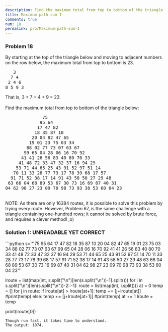 ```yaml
---
description: Find the maximum total from top to bottom of the triangle.
title: Maximum path sum I
comments: true
num: 18
permalink: pro/Maximum-path-sum-I
---
```

<div class='problem'>
<h3>Problem 18</h3>   
By starting at the top of the triangle below and moving to adjacent numbers on the row below, the maximum total from top to bottom is 23.<br><pre>
   3
  7 4
 2 4 6
8 5 9 3<br></pre>
That is, 3 + 7 + 4 + 9 = 23.<br><br>Find the maximum total from top to bottom of the triangle below:<br><pre>
              75
             95 64
            17 47 82
           18 35 87 10
          20 04 82 47 65
         19 01 23 75 03 34
        88 02 77 73 07 63 67
       99 65 04 28 06 16 70 92
      41 41 26 56 83 40 80 70 33
     41 48 72 33 47 32 37 16 94 29
    53 71 44 65 25 43 91 52 97 51 14
   70 11 33 28 77 73 17 78 39 68 17 57
  91 71 52 38 17 14 91 43 58 50 27 29 48
 63 66 04 68 89 53 67 30 73 16 69 87 40 31
04 62 98 27 23 09 70 98 73 93 38 53 60 04 23
</pre><br>
NOTE: As there are only 16384 routes, it is possible to solve this problem by trying every route. However, Problem 67, is the same challenge with a triangle containing one-hundred rows; it cannot be solved by brute force, and requires a clever method! ;o)
</div>   
<h3>Solution 1: UNREADABLE YET CORRECT</h3>
 ```python   
 s='''75
95 64
17 47 82
18 35 87 10
20 04 82 47 65
19 01 23 75 03 34
88 02 77 73 07 63 67
99 65 04 28 06 16 70 92
41 41 26 56 83 40 80 70 33
41 48 72 33 47 32 37 16 94 29
53 71 44 65 25 43 91 52 97 51 14
70 11 33 28 77 73 17 78 39 68 17 57
91 71 52 38 17 14 91 43 58 50 27 29 48
63 66 04 68 89 53 67 30 73 16 69 87 40 31
04 62 98 27 23 09 70 98 73 93 38 53 60 04 23'''

lroute = list(map(int, s.split("\n")[len(s.split("\n"))-1].split()))
for i in s.split("\n")[len(s.split("\n"))-2::-1]:
    route = list(map(int, i.split()))
    at = 0
    temp = []
    for j in route:
        if lroute[at] > lroute[at+1]:
            temp += [j+lroute[at]]
            #print(temp)
        else:
            temp += [j+lroute[at+1]]
            #print(temp)
        at += 1
    lroute = temp
    
print(lroute[0])   
 ```   
 Though run fast, it takes time to understand.   
 The output: 1074.
